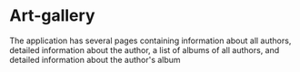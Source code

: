 # Art-gallery
The application has several pages containing information about all authors, detailed information about the author, a list of albums of all authors, and detailed information about the author's album
